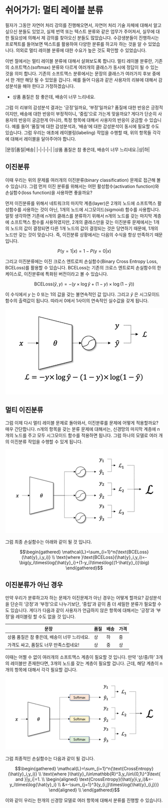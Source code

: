 # 쉬어가기: 멀티 레이블 분류

필자가 그동안 자연어 처리 강의를 진행해오면서, 자연어 처리 기술 자체에 대해서 알고 싶으신 분들도 있었고, 실제 번역 또는 텍스트 분류와 같은 업무가 주어져서, 실무에 대한 필요성에 의해서 제 강의를 찾아오신 분들도 많았습니다. 수강생분들이 진행하시는 프로젝트를 들어보면 텍스트를 활용하여 다양한 분류를 하고자 하는 것을 알 수 있었습니다. 의외로 멀티 레이블 분류에 대한 수요가 높은 것도 확인할 수 있었습니다.

이번 절에서는 멀티 레이블 분류에 대해서 살펴보도록 합니다. 멀티 레이블 분류란, 기존의 소프트맥스(softmax) 분류와 다르게 여러개의 클래스가 동시에 정답이 될 수 있는 것을 의미 합니다. 기존의 소프트맥스 분류에서는 문장의 클래스가 여러가지 후보 중에서 한 개만 해당 될 수 있었을 겁니다. 예를 들어 다음과 같은 사용자의 리뷰에 대해서 감성분석을 해야 한다고 가정하겠습니다.

- 상품 품질은 참 좋은데, 배송이 너무 느리네요.

그럼 이 리뷰의 감성분석 결과는 ‘긍정’일까요, ‘부정’일까요? 품질에 대한 반응은 긍정적이지만, 배송에 대한 반응이 부정적이니, ‘중립’으로 가는게 맞을까요? 게다가 단순히 사용자의 반응이 궁금한게 아니라, 특정 항목에 대해서 사용자의 반응이 궁금할 수 있습니다. 예를 들어 ‘품질’에 대한 감성분석과, ‘배송’에 대한 감성분석이 동시에 필요할 수도 있습니다. 그럼 우리는 애초에 레이블링(labeling) 작업을 수행할 때, 위의 항목들 각각에 대해서 레이블을 달아주어야 합니다.

|문장|품질|배송|
|-|-|-|-|
|상품 품질은 참 좋은데, 배송이 너무 느리네요.|상|하|

## 이진분류

이때 우리는 위의 문제를 여러개의 이진분류(binary classification) 문제로 접근해 볼 수 있습니다. 그럼 먼저 이진 분류를 위해서는 어떤 활성함수(activation function)와 손실함수(loss function)을 사용하면 좋을까요?

먼저 이진분류를 위해서 네트워크의 마지막 계층(layer)은 2개의 노드에 소프트맥스 활성함수를 사용하는 것이 아닌, 1개의 노드에 시그모이드(sigmoid) 함수를 사용합니다. 얼핏 생각하면 기존에 n개의 클래스를 분류하기 위해서 n개의 노드를 갖는 마지막 계층에 소프트맥스 함수를 사용하였지만, 2개의 클래스만을 갖는 이진분류 문제에서는 1개의 노드의 값이 결정되면 다른 1개 노드의 값이 결정되는 것은 당연하기 때문에, 1개의 노드만 갖는 것이 맞습니다. 즉, 이진분류 상황에서는 다음의 수식을 항상 만족하기 때문입니다.

$$P(\text{y}=1|x)=1-P(\text{y}=0|x)$$

그리고 이진분류에는 이진 크로스 엔트로피 손실함수(Binary Cross Entropy Loss, BCELoss)를 활용할 수 있습니다. BCELoss는 기존의 크로스 엔트로피 손실함수의 한 케이스로, 이진분류에 특화된 버전이라고 볼 수 있습니다.

$$\text{BCELoss}(\hat{y}, y)=-\big(y\times\log{\hat{y}}+(1-y)\times\log{(1-\hat{y})}\big)$$

이 수식에서 $y$ 는 0 또는 1의 값을 갖는 불연속적인 값 입니다. 그리고 $\hat{y}$ 은 시그모이드 함수의 출력값이 됩니다. 따라서 0에서 1사이의 연속적인 실수값을 갖게 됩니다.

![이진분류 모델 신경망 구조의 예](../assets/08-06-01.png)

## 멀티 이진분류

그럼 이제 다시 멀티 레이블 문제로 돌아와서, 이진분류를 문제에 어떻게 적용할까요? 매우 간단합니다. n개의 항목을 갖는 분류 문제에 대해서는, 신경망의 마지막 계층에 n개의 노드를 주고 모두 시그모이드 함수를 적용하면 됩니다. 그럼 하나의 모델로 여러 개의 이진분류 작업을 수행할 수 있게 됩니다.

![멀티 이진분류 모델 신경망 구조의 예](../assets/08-06-02.png)

그럼 최종 손실함수는 아래와 같이 될 것 입니다.

$$\begin{gathered}
\mathcal{L}=\sum_{i=1}^n{\text{BCELoss}(\hat{y}_i,y_i)} \\
\text{where }\text{BCELoss}(\hat{y}_i,y_i)=-\big(y_i\times\log{\hat{y}_i}+(1-y_i)\times\log{(1-\hat{y}_i)}\big)
\end{gathered}$$

## 이진분류가 아닌 경우

만약 우리가 분류하고자 하는 문제가 이진문제가 아닌 경우는 어떻게 할까요? 감성분석을 단순히 ‘긍정’과 ‘부정’으로 나누기보단, ‘중립’과 같이 좀 더 세밀한 분류가 필요할 수도 있습니다. 게다가 다음과 같이 사용자가 언급하지 않은 항목에 대해서는 ‘긍정’과 ‘부정’을 레이블링 할 수도 없을 것 입니다.

|문장|품질|배송|가격|
|-|-|-|-|
|상품 품질은 참 좋은데, 배송이 너무 느리네요.|상|하|중|
|가격도 싸고, 품질도 너무 만족스럽네요!|상|중|상|

이때는 어쩔 수 없이 여러개의 소프트맥스 계층이 필요할 것 입니다. 만약 ‘상/중/하’ 3개의 레이블만 존재한다면, 3개의 노드를 갖는 계층이 필요할 겁니다. 근데, 해당 계층이 n개의 항목에 대해서 각각 필요할 겁니다.

![이진분류가 아닌 경우에 대한 멀티 레이블 분류 신경망 구조의 예](../assets/08-06-03.png)

그럼 최종적인 손실함수는 다음과 같이 될 겁니다.

$$\begin{gathered}
\mathcal{L}=\sum_{i=1}^n{\text{CrossEntropy}(\hat{y}_i,y_i)} \\
\text{where }\hat{y}_i\in\mathbb{R}^3,y_i\in\{0,1\}^3\text{ and }|y_i|=1. \\
\begin{aligned}
\text{CrossEntropy}(\hat{y}i,y_i)&=-y_i\times\log{\hat{y}_i} \\
&=-\sum_{j=1}^3{y_{i,j}\times\log{\hat{y}_{i,j}}}
\end{aligned} \\
\end{gathered}$$

이와 같이 우리는 한개의 신경망 모델로 여러 항목에 대해서 분류를 진행할 수 있습니다.
